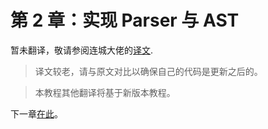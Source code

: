 # 第 2 章：实现 Parser 与 AST

暂未翻译，敬请参阅连城大佬的[译文](https://llvm-tutorial-cn.readthedocs.io/en/latest/chapter-2.html).

> 译文较老，请与原文对比以确保自己的代码是更新之后的。

> 本教程其他翻译将基于新版本教程。

下一章[在此](ch-3.md)。